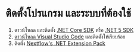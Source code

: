 
# ติดตั้งโปรแกรม และระบบที่ต้องใช้

1. ดาวน์โหลด และติดตั้ง [.NET Core SDK](https://dotnet.microsoft.com/download)  หรือ [.NET 5 SDK](https://dotnet.microsoft.com/download/dotnet/5.0)
2. [ดาวน์โหลด Visual Studio Code](https://code.visualstudio.com/) และติดตั้งให้เรียบร้อย
3. ติดตั้ง [Nextflow's .NET Extension Pack](https://marketplace.visualstudio.com/items?itemName=teerasej.nextflow-dot-net-extension-pack) 